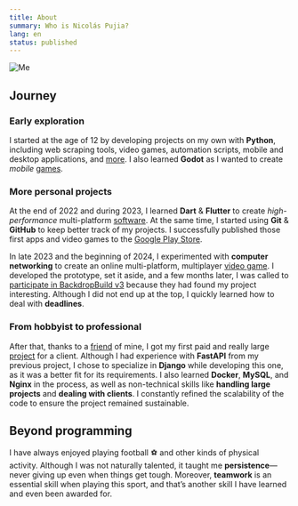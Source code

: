 ```yaml
---
title: About
summary: Who is Nicolás Pujia?
lang: en
status: published
---
```


![Me]({static}/images/me.jpeg)

## Journey

### Early exploration

I started at the age of 12 by developing projects on my own with **Python**, including web scraping tools, video games, automation scripts, mobile and desktop applications, and [more](https://github.com/nicopujia/old_projects). I also learned **Godot** as I wanted to create *mobile* [games](/portfolio/technologies/godot.html).

### More personal projects

At the end of 2022 and during 2023, I learned **Dart** & **Flutter** to create *high-performance* multi-platform [software](/portfolio/technologies/flutter.html). At the same time, I started using **Git** & **GitHub** to keep better track of my projects. I successfully published those first apps and video games to the [Google Play Store](https://play.google.com/store/apps/dev?id=8059097220194731179).

In late 2023 and the beginning of 2024, I experimented with **computer networking** to create an online multi-platform, multiplayer [video game]({filename}/biome-fighters.md). I developed the prototype, set it aside, and a few months later, I was called to [participate in BackdropBuild v3](https://backdropbuild.com/builds/v3/biome-fighters) because they had found my project interesting. Although I did not end up at the top, I quickly learned how to deal with **deadlines**.

### From hobbyist to professional

After that, thanks to a [friend](https://franciscoaurelio.com) of mine, I got my first paid and really large [project]({filename}/siderplast.md) for a client. Although I had experience with **FastAPI** from my previous project, I chose to specialize in **Django** while developing this one, as it was a better fit for its requirements. I also learned **Docker**, **MySQL**, and **Nginx** in the process, as well as non-technical skills like **handling large projects** and **dealing with clients**. I constantly refined the scalability of the code to ensure the project remained sustainable.

## Beyond programming

I have always enjoyed playing football ⚽️ and other kinds of physical activity. Although I was not naturally talented, it taught me **persistence**—never giving up even when things get tough. Moreover, **teamwork** is an essential skill when playing this sport, and that’s another skill I have learned and even been awarded for.

